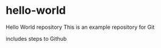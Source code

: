 # hello-world
Hello World repository 
This is an example repository for  Git 

includes steps to Github
